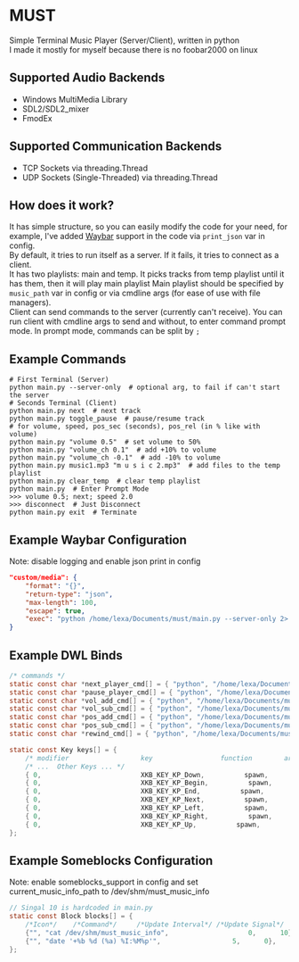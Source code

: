 # MUST
Simple Terminal Music Player (Server/Client), written in python <br />
I made it mostly for myself because there is no foobar2000 on linux
## Supported Audio Backends
 - Windows MultiMedia Library
 - SDL2/SDL2_mixer
 - FmodEx
## Supported Communication Backends
 - TCP Sockets via threading.Thread
 - UDP Sockets (Single-Threaded) via threading.Thread
## How does it work?
It has simple structure, so you can easily modify the code for your need,
for example, I've added [Waybar](https://github.com/Alexays/Waybar) support in the code via `print_json` var in config. <br />
By default, it tries to run itself as a server.
If it fails, it tries to connect as a client. <br />
It has two playlists: main and temp.
It picks tracks from temp playlist until it has them, then it will play main playlist
Main playlist should be specified by `music_path` var in config or via cmdline args (for ease of use with file managers). <br />
Client can send commands to the server (currently can't receive).
You can run client with cmdline args to send and without, to enter command prompt mode.
In prompt mode, commands can be split by `;`
## Example Commands
```shell
# First Terminal (Server)
python main.py --server-only  # optional arg, to fail if can't start the server
# Seconds Terminal (Client)
python main.py next  # next track
python main.py toggle_pause  # pause/resume track
# for volume, speed, pos_sec (seconds), pos_rel (in % like with volume)
python main.py "volume 0.5"  # set volume to 50%
python main.py "volume_ch 0.1"  # add +10% to volume
python main.py "volume_ch -0.1"  # add -10% to volume
python main.py music1.mp3 "m u s i c 2.mp3"  # add files to the temp playlist
python main.py clear_temp  # clear temp playlist
python main.py  # Enter Prompt Mode
>>> volume 0.5; next; speed 2.0
>>> disconnect  # Just Disconnect
python main.py exit  # Terminate
```
## Example Waybar Configuration
Note: disable logging and enable json print in config
```json
"custom/media": {
    "format": "{}",
    "return-type": "json",
    "max-length": 100,
    "escape": true,
    "exec": "python /home/lexa/Documents/must/main.py --server-only 2> /dev/null"
}
```

## Example DWL Binds
```c
/* commands */
static const char *next_player_cmd[] = { "python", "/home/lexa/Documents/must/main.py", "--client-only", "next", NULL };
static const char *pause_player_cmd[] = { "python", "/home/lexa/Documents/must/main.py", "--client-only", "toggle_pause", NULL };
static const char *vol_add_cmd[] = { "python", "/home/lexa/Documents/must/main.py", "--client-only", "volume_ch 0.05", NULL };
static const char *vol_sub_cmd[] = { "python", "/home/lexa/Documents/must/main.py", "--client-only", "volume_ch -0.05", NULL };
static const char *pos_add_cmd[] = { "python", "/home/lexa/Documents/must/main.py", "--client-only", "pos_sec_ch 10", NULL };
static const char *pos_sub_cmd[] = { "python", "/home/lexa/Documents/must/main.py", "--client-only", "pos_sec_ch -10", NULL };
static const char *rewind_cmd[] = { "python", "/home/lexa/Documents/must/main.py", "--client-only", "rewind", NULL };

static const Key keys[] = {
	/* modifier                  key                 function        argument */
    /* ...  Other Keys ... */
	{ 0,                         XKB_KEY_KP_Down,          spawn,          {.v = next_player_cmd} },
	{ 0,                         XKB_KEY_KP_Begin,          spawn,          {.v = pause_player_cmd} },
	{ 0,                         XKB_KEY_KP_End,          spawn,          {.v = pos_sub_cmd} },
	{ 0,                         XKB_KEY_KP_Next,          spawn,          {.v = pos_add_cmd} },
	{ 0,                         XKB_KEY_KP_Left,          spawn,          {.v = vol_sub_cmd} },
	{ 0,                         XKB_KEY_KP_Right,          spawn,          {.v = vol_add_cmd} },
	{ 0,                         XKB_KEY_KP_Up,          spawn,          {.v = rewind_cmd} }
};
```

## Example Someblocks Configuration
Note: enable someblocks_support in config and set current_music_info_path to /dev/shm/must_music_info

```c
// Singal 10 is hardcoded in main.py
static const Block blocks[] = {
	/*Icon*/	/*Command*/		/*Update Interval*/	/*Update Signal*/	
	{"", "cat /dev/shm/must_music_info",					0,		10},
	{"", "date '+%b %d (%a) %I:%M%p'",					5,		0},
};
```
